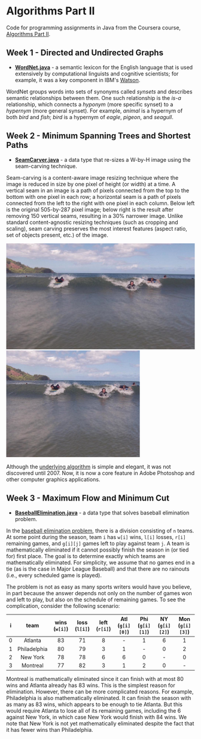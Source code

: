 Algorithms Part II
=====================

Code for programming assignments in Java from the Coursera course, [Algorithms Part II](https://www.coursera.org/learn/algorithms-part2).

Week 1 - Directed and Undirected Graphs
--------------------------------
 - [**WordNet.java**](src/main/java/assignment1/WordNet.java) - a semantic lexicon for the English language that is used extensively by computational linguists 
 and cognitive scientists; for example, it was a key component in IBM's [Watson](http://en.wikipedia.org/wiki/Watson_(computer)). 
 
 WordNet groups words into sets of synonyms called *synsets* and describes semantic relationships between them. 
 One such relationship is the *is-a* relationship, which connects a *hyponym* (more specific synset) to a *hypernym* (more general synset). 
 For example, *animal* is a hypernym of both *bird* and *fish*; *bird* is a hypernym of *eagle*, *pigeon*, and *seagull*.

Week 2 - Minimum Spanning Trees and Shortest Paths
--------------------------------
 - [**SeamCarver.java**](src/main/java/assignment2/SeamCarver.java) - a data type that re-sizes a W-by-H image using the seam-carving technique. 
 
 Seam-carving is a content-aware image resizing technique where the image is reduced in size by one pixel of height (or width) at a time. 
 A vertical seam in an image is a path of pixels connected from the top to the bottom with one pixel in each row; a horizontal seam is a path of pixels connected 
 from the left to the right with one pixel in each column. Below left is the original 505-by-287 pixel image; below right is the result after removing 150 vertical seams, 
 resulting in a 30% narrower image. Unlike standard content-agnostic resizing techniques (such as cropping and scaling), seam carving preserves the most interest 
 features (aspect ratio, set of objects present, etc.) of the image.
 
 ![Original image][1]     ![Seam carved image][2] 
 
 [1]: src/main/resources/assignment2/HJoceanSmall.png (Original image)
 [2]: src/main/resources/assignment2/HJoceanSmallShrunk.png (Seam carved image)
 
 Although the [underlying algorithm](https://www.youtube.com/watch?v=6NcIJXTlugc) is simple and elegant, it was not discovered until 2007. Now, it is now a core feature in Adobe Photoshop and other computer graphics applications.
 
 Week 3 - Maximum Flow and Minimum Cut
 --------------------------------
  - [**BaseballElimination.java**](src/main/java/assignment3/BaseballElimination.java) - a data type that solves baseball elimination problem. 
  
  In the [baseball elimination problem](https://en.wikipedia.org/wiki/Maximum_flow_problem#Baseball_elimination), there is a division consisting of `n` teams. 
  At some point during the season, team `i` has `w[i]` wins, 
  `l[i]` losses, `r[i]` remaining games, and `g[i][j]` games left to play against team `j`. A team is mathematically eliminated if it cannot 
  possibly finish the season in (or tied for) first place. The goal is to determine exactly which teams are mathematically eliminated. 
  For simplicity, we assume that no games end in a tie (as is the case in Major League Baseball) and that there are no rainouts (i.e., 
  every scheduled game is played).
  
  The problem is not as easy as many sports writers would have you believe, in part because the answer depends not only on the number 
  of games won and left to play, but also on the schedule of remaining games. To see the complication, consider the following scenario:
  
  | i |  team        | wins (`w[i]`) | loss (`l[i]`) | left (`r[i]`) | Atl (`g[i][0]`) | Phi (`g[i][1]`) | NY (`g[i][2]`) | Mon (`g[i][3]`) |
  |:---:| :---:    |:---:|:---:|:---:|:---:|:---:|:---:|:---:|
  | 0 | Atlanta      | 83   | 71   | 8    | -   | 1   | 6  | 1   |
  | 1 | Philadelphia | 80   | 79   | 3    | 1   | -   | 0  | 2   |
  | 2 | New York     | 78   | 78   | 6    | 6   | 0   | -  | 0   |
  | 3 | Montreal     | 77   | 82   | 3    | 1   | 2   | 0  | -   |
  
  Montreal is mathematically eliminated since it can finish with at most 80 wins and Atlanta already has 83 wins. 
  This is the simplest reason for elimination. However, there can be more complicated reasons. For example, Philadelphia 
  is also mathematically eliminated. It can finish the season with as many as 83 wins, which appears to be enough to tie 
  Atlanta. But this would require Atlanta to lose all of its remaining games, including the 6 against New York, in which 
  case New York would finish with 84 wins. We note that New York is not yet mathematically eliminated despite the fact that 
  it has fewer wins than Philadelphia.